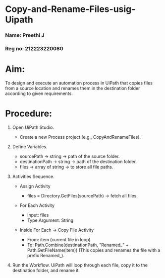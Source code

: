# Copy-and-Rename-Files-usig-Uipath

### Name: Preethi J
### Reg no: 212223220080

# Aim:
To design and execute an automation process in UiPath that copies files from a source location and renames them in the destination folder according to given requirements.

# Procedure:
1. Open UiPath Studio.
   - Create a new Process project (e.g., CopyAndRenameFiles).

2. Define Variables.
   - sourcePath → string → path of the source folder.
   - destinationPath → string → path of the destination folder.
   - files → array of string → to store all file paths.

3. Activities Sequence.
   * Assign Activity
     - files = Directory.GetFiles(sourcePath) → fetch all files.

   * For Each Activity
     - Input: files
     - Type Argument: String

   * Inside For Each → Copy File Activity
     - From: item (current file in loop)
     - To: Path.Combine(destinationPath, "Renamed_" + Path.GetFileName(item))
(This copies and renames the file with a prefix Renamed_).

4. Run the Workflow.
UiPath will loop through each file, copy it to the destination folder, and rename it.
